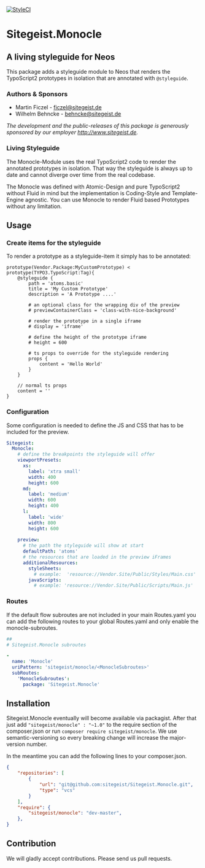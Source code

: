 [![StyleCI](https://styleci.io/repos/56759262/shield?style=flat)](https://styleci.io/repos/56759262)

# Sitegeist.Monocle

## A living styleguide for Neos

This package adds a styleguide module to Neos that renders the
TypoScript2 prototypes in isolation that are annotated with `@styleguide`.

### Authors & Sponsors

* Martin Ficzel - ficzel@sitegeist.de
* Wilhelm Behncke - behncke@sitegeist.de

*The development and the public-releases of this package is generously sponsored
by our employer http://www.sitegeist.de.*

### Living Styleguide

The Monocle-Module uses the real TypoScript2 code to render the annotated
prototypes in isolation. That way the styleguide is always up to date and cannot
diverge over time from the real codebase.

The Monocle was defined with Atomic-Design and pure TypoScript2 without Fluid in
mind but the implementation is Coding-Style and Template-Engine agnostic. You can
use Monocle to render Fluid based Prototypes without any limitation.

## Usage

### Create items for the styleguide

To render a prototype as a styleguide-item it simply has to be annotated:

```
prototype(Vendor.Package:MyCustomPrototype) < prototype(TYPO3.TypoScript:Tag){
    @styleguide {
        path = 'atoms.basic'
        title = 'My Custom Prototype'
        description = 'A Prototype ....'

        # an optional class for the wrapping div of the preview
        # previewContainerClass = 'class-with-nice-background'

        # render the prototype in a single iframe
        # display = 'iframe'

        # define the height of the prototype iframe
        # height = 600

        # ts props to override for the styleguide rendering
        props {
            content = 'Hello World'
        }
    }

    // normal ts props
    content = ''
}
```

### Configuration

Some configuration is needed to define the JS and CSS that has to be included for the preview.

```YAML
Sitegeist:
  Monocle:
    # define the breakpoints the styleguide will offer
    viewportPresets:
      xs:
        label: 'xtra small'
        width: 400
        height: 600
      md:
        label: 'medium'
        width: 600
        height: 400
      l:
        label: 'wide'
        width: 800
        height: 600
    
    preview:
      # the path the styleguide will show at start    
      defaultPath: 'atoms'
      # the resources that are loaded in the preview iFrames 
      additionalResources:
        styleSheets:
          # example:  'resource://Vendor.Site/Public/Styles/Main.css'
        javaScripts:
          # example: 'resource://Vendor.Site/Public/Scripts/Main.js'
```

### Routes

If the default flow subroutes are not included in your main Routes.yaml you can add the following
routes to your global Routes.yaml and only enable the monocle-subroutes.

```YAML
##
# Sitegeist.Monocle subroutes

-
  name: 'Monocle'
  uriPattern: 'sitegeist/monocle/<MonocleSubroutes>'
  subRoutes:
    'MonocleSubroutes':
      package: 'Sitegeist.Monocle'
```


## Installation

Sitegeist.Monocle eventually will become available via packagist. After that just add `"sitegeist/monocle" : "~1.0"` to the require section of the composer.json or run `composer require sitegeist/monocle`. We use semantic-versioning so every breaking change will increase the major-version number.

In the meantime you can add the following lines to your composer.json.

```JSON
{
    "repositories": [
        {
            "url": "git@github.com:sitegeist/Sitegeist.Monocle.git",
            "type": "vcs"
        }
    ],
    "require": {
        "sitegeist/monocle": "dev-master",
    },
}
``` 

## Contribution

We will gladly accept contributions. Please send us pull requests.
